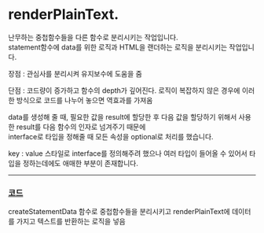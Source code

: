 # renderPlainText.  
   

난무하는 중첩함수들을 다른 함수로 분리시키는 작업입니다.   
statement함수에 data를 위한 로직과 HTML을 랜더하는 로직을 분리시키는 작업입니다.   
   
장점 : 관심사를 분리시켜 유지보수에 도움을 줌
   
단점 : 코드량이 증가하고 함수의 depth가 깊어진다. 로직이 복잡하지 않은 경우에 이러한 방식으로 코드를 나누어 놓으면 역효과를 가져옴 
   
data를 생성해 줄 때, 필요한 값을 result에 할당한 후 다음 값을 할당하기 위해서 사용한 result를 다음 함수의 인자로 넘겨주기 때문에   
interface로 타입을 정해줄 때 모든 속성을 optional로 처리를 했습니다.   
   
key : value 스타일로 interface를 정의해주려 했으나 여러 타입이 들어올 수 있어서 타입을 정하는데에도 애매한 부분이 존재합니다.   
* * *
   
### [코드](https://github.com/chap95/TIL/blob/master/src/anotherFunction/createStatementData.ts)   
createStatementData 함수로 중첩함수들을 분리시키고 renderPlainText에 데이터를 가지고 텍스트를 반환하는 로직을 넣음
